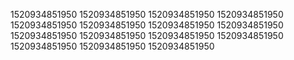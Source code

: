 1520934851950
1520934851950
1520934851950
1520934851950
1520934851950
1520934851950
1520934851950
1520934851950
1520934851950
1520934851950
1520934851950
1520934851950
1520934851950
1520934851950
1520934851950